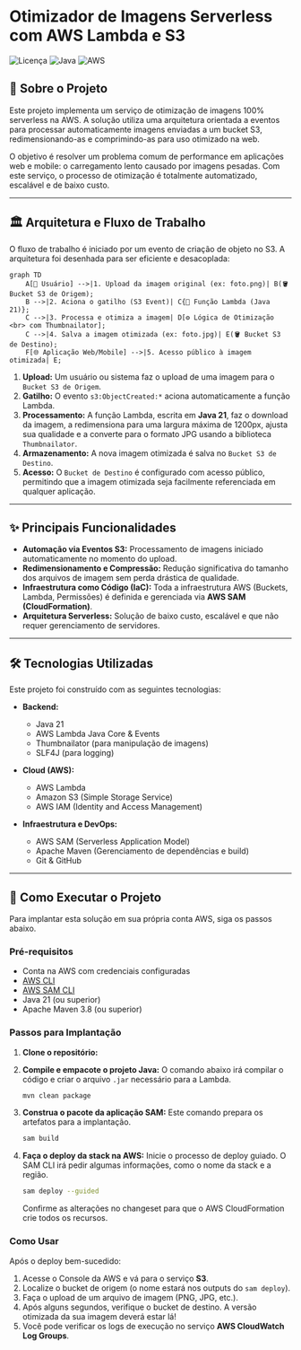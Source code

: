 # Otimizador de Imagens Serverless com AWS Lambda e S3

![Licença](https://img.shields.io/badge/license-MIT-blue.svg)
![Java](https://img.shields.io/badge/Java-21-orange.svg)
![AWS](https://img.shields.io/badge/AWS-Serverless-yellow.svg)

## 📖 Sobre o Projeto

Este projeto implementa um serviço de otimização de imagens 100% serverless na AWS. A solução utiliza uma arquitetura orientada a eventos para processar automaticamente imagens enviadas a um bucket S3, redimensionando-as e comprimindo-as para uso otimizado na web.

O objetivo é resolver um problema comum de performance em aplicações web e mobile: o carregamento lento causado por imagens pesadas. Com este serviço, o processo de otimização é totalmente automatizado, escalável e de baixo custo.

---

## 🏛️ Arquitetura e Fluxo de Trabalho

O fluxo de trabalho é iniciado por um evento de criação de objeto no S3. A arquitetura foi desenhada para ser eficiente e desacoplada:

```mermaid
graph TD
    A[👤 Usuário] -->|1. Upload da imagem original (ex: foto.png)| B(🪣 Bucket S3 de Origem);
    B -->|2. Aciona o gatilho (S3 Event)| C{🚀 Função Lambda (Java 21)};
    C -->|3. Processa e otimiza a imagem| D[⚙️ Lógica de Otimização <br> com Thumbnailator];
    C -->|4. Salva a imagem otimizada (ex: foto.jpg)| E(🪣 Bucket S3 de Destino);
    F[🌐 Aplicação Web/Mobile] -->|5. Acesso público à imagem otimizada| E;
```

1.  **Upload:** Um usuário ou sistema faz o upload de uma imagem para o `Bucket S3 de Origem`.
2.  **Gatilho:** O evento `s3:ObjectCreated:*` aciona automaticamente a função Lambda.
3.  **Processamento:** A função Lambda, escrita em **Java 21**, faz o download da imagem, a redimensiona para uma largura máxima de 1200px, ajusta sua qualidade e a converte para o formato JPG usando a biblioteca `Thumbnailator`.
4.  **Armazenamento:** A nova imagem otimizada é salva no `Bucket S3 de Destino`.
5.  **Acesso:** O `Bucket de Destino` é configurado com acesso público, permitindo que a imagem otimizada seja facilmente referenciada em qualquer aplicação.

---

## ✨ Principais Funcionalidades

-   **Automação via Eventos S3:** Processamento de imagens iniciado automaticamente no momento do upload.
-   **Redimensionamento e Compressão:** Redução significativa do tamanho dos arquivos de imagem sem perda drástica de qualidade.
-   **Infraestrutura como Código (IaC):** Toda a infraestrutura AWS (Buckets, Lambda, Permissões) é definida e gerenciada via **AWS SAM (CloudFormation)**.
-   **Arquitetura Serverless:** Solução de baixo custo, escalável e que não requer gerenciamento de servidores.

---

## 🛠️ Tecnologias Utilizadas

Este projeto foi construído com as seguintes tecnologias:

-   **Backend:**
    -   Java 21
    -   AWS Lambda Java Core & Events
    -   Thumbnailator (para manipulação de imagens)
    -   SLF4J (para logging)

-   **Cloud (AWS):**
    -   AWS Lambda
    -   Amazon S3 (Simple Storage Service)
    -   AWS IAM (Identity and Access Management)

-   **Infraestrutura e DevOps:**
    -   AWS SAM (Serverless Application Model)
    -   Apache Maven (Gerenciamento de dependências e build)
    -   Git & GitHub

---

## 🚀 Como Executar o Projeto

Para implantar esta solução em sua própria conta AWS, siga os passos abaixo.

### Pré-requisitos

-   Conta na AWS com credenciais configuradas
-   [AWS CLI](https://aws.amazon.com/cli/)
-   [AWS SAM CLI](https://docs.aws.amazon.com/serverless-application-model/latest/developerguide/serverless-sam-cli-install.html)
-   Java 21 (ou superior)
-   Apache Maven 3.8 (ou superior)

### Passos para Implantação

1.  **Clone o repositório:**

2.  **Compile e empacote o projeto Java:**
    O comando abaixo irá compilar o código e criar o arquivo `.jar` necessário para a Lambda.
    ```bash
    mvn clean package
    ```

3.  **Construa o pacote da aplicação SAM:**
    Este comando prepara os artefatos para a implantação.
    ```bash
    sam build
    ```

4.  **Faça o deploy da stack na AWS:**
    Inicie o processo de deploy guiado. O SAM CLI irá pedir algumas informações, como o nome da stack e a região.
    ```bash
    sam deploy --guided
    ```
    Confirme as alterações no changeset para que o AWS CloudFormation crie todos os recursos.

### Como Usar

Após o deploy bem-sucedido:

1.  Acesse o Console da AWS e vá para o serviço **S3**.
2.  Localize o bucket de origem (o nome estará nos outputs do `sam deploy`).
3.  Faça o upload de um arquivo de imagem (PNG, JPG, etc.).
4.  Após alguns segundos, verifique o bucket de destino. A versão otimizada da sua imagem deverá estar lá!
5.  Você pode verificar os logs de execução no serviço **AWS CloudWatch Log Groups**.
